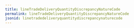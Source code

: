 ```yaml
---
title: lineTradeDeliveryQuantityDiscrepancyNatureCode
permalink: lineTradeDeliveryQuantityDiscrepancyNatureCode
jsonid: linetradedeliveryquantitydiscrepancynaturecode
---
```

